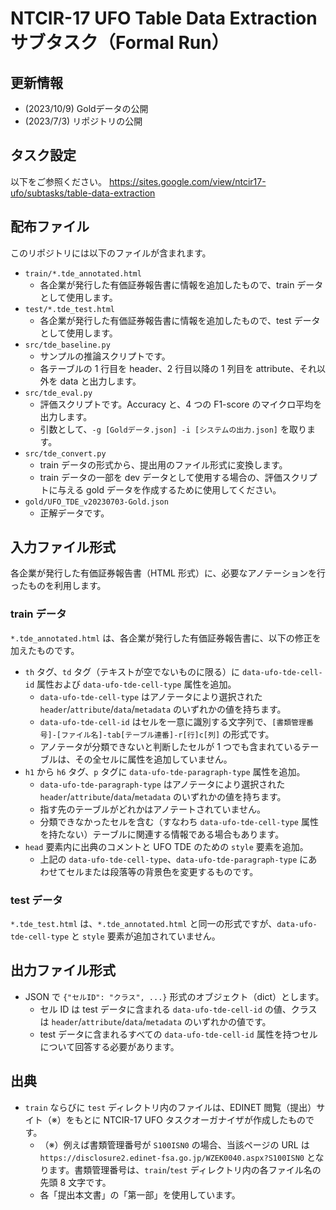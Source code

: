 # NTCIR-17 UFO Table Data Extraction サブタスク（Formal Run）

## 更新情報

- (2023/10/9) Goldデータの公開
- (2023/7/3) リポジトリの公開

## タスク設定

以下をご参照ください。
https://sites.google.com/view/ntcir17-ufo/subtasks/table-data-extraction

## 配布ファイル

このリポジトリには以下のファイルが含まれます。

- `train/*.tde_annotated.html`
    - 各企業が発行した有価証券報告書に情報を追加したもので、train データとして使用します。
- `test/*.tde_test.html`
    - 各企業が発行した有価証券報告書に情報を追加したもので、test データとして使用します。
- `src/tde_baseline.py`
    - サンプルの推論スクリプトです。
    - 各テーブルの 1 行目を header、2 行目以降の 1 列目を attribute、それ以外を data と出力します。
- `src/tde_eval.py`
    - 評価スクリプトです。Accuracy と、4 つの F1-score のマイクロ平均を出力します。
    - 引数として、`-g [Goldデータ.json] -i [システムの出力.json]` を取ります。
- `src/tde_convert.py`
    - train データの形式から、提出用のファイル形式に変換します。
    - train データの一部を dev データとして使用する場合の、評価スクリプトに与える gold データを作成するために使用してください。
- `gold/UFO_TDE_v20230703-Gold.json`
    - 正解データです。

## 入力ファイル形式

各企業が発行した有価証券報告書（HTML 形式）に、必要なアノテーションを行ったものを利用します。

### train データ

`*.tde_annotated.html` は、各企業が発行した有価証券報告書に、以下の修正を加えたものです。

- `th` タグ、`td` タグ（テキストが空でないものに限る）に `data-ufo-tde-cell-id` 属性および `data-ufo-tde-cell-type` 属性を追加。
    - `data-ufo-tde-cell-type` はアノテータにより選択された `header`/`attribute`/`data`/`metadata` のいずれかの値を持ちます。
    - `data-ufo-tde-cell-id` はセルを一意に識別する文字列で、`[書類管理番号]-[ファイル名]-tab[テーブル連番]-r[行]c[列]` の形式です。
    - アノテータが分類できないと判断したセルが 1 つでも含まれているテーブルは、その全セルに属性を追加していません。
- `h1` から `h6` タグ、`p` タグに `data-ufo-tde-paragraph-type` 属性を追加。
    - `data-ufo-tde-paragraph-type` はアノテータにより選択された `header`/`attribute`/`data`/`metadata` のいずれかの値を持ちます。
    - 指す先のテーブルがどれかはアノテートされていません。
    - 分類できなかったセルを含む（すなわち `data-ufo-tde-cell-type` 属性を持たない）テーブルに関連する情報である場合もあります。
- `head` 要素内に出典のコメントと UFO TDE のための `style` 要素を追加。
    - 上記の `data-ufo-tde-cell-type`、`data-ufo-tde-paragraph-type` にあわせてセルまたは段落等の背景色を変更するものです。

### test データ

`*.tde_test.html` は、`*.tde_annotated.html` と同一の形式ですが、`data-ufo-tde-cell-type` と `style` 要素が追加されていません。

## 出力ファイル形式

- JSON で `{"セルID": "クラス", ...}` 形式のオブジェクト（dict）とします。
    - セル ID は test データに含まれる `data-ufo-tde-cell-id` の値、クラスは `header`/`attribute`/`data`/`metadata` のいずれかの値です。
    - test データに含まれるすべての `data-ufo-tde-cell-id` 属性を持つセルについて回答する必要があります。

## 出典

- `train` ならびに `test` ディレクトリ内のファイルは、EDINET 閲覧（提出）サイト（※）をもとに NTCIR-17 UFO タスクオーガナイザが作成したものです。
    - （※）例えば書類管理番号が `S100ISN0` の場合、当該ページの URL は `https://disclosure2.edinet-fsa.go.jp/WZEK0040.aspx?S100ISN0` となります。書類管理番号は、`train`/`test` ディレクトリ内の各ファイル名の先頭 8 文字です。
    - 各「提出本文書」の「第一部」を使用しています。
